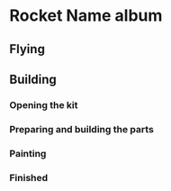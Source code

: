 # Rocket Name album

## Flying

## Building

### Opening the kit

### Preparing and building the parts

### Painting

### Finished

